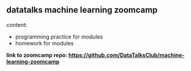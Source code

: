 ## datatalks machine learning zoomcamp 

content:
* programming practice for modules
* homework for modules
  
**link to zoomcamp repo: https://github.com/DataTalksClub/machine-learning-zoomcamp**
